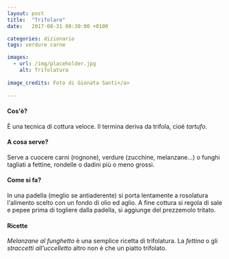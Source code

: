 ```yaml
---
layout: post
title:  "Trifolare"
date:   2017-08-31 00:30:00 +0100

categories: dizionario
tags: verdure carne

images:
  - url: /img/placeholder.jpg
    alt: Trifolatura
   
image_credits: Foto di Gionata Santi</a>
 
---
```


#### Cos'è?
È una tecnica di cottura veloce. Il termina deriva da trifola, cioé *tartufo*.

<!--continua-->

#### A cosa serve?
Serve a cuocere carni (rognone), verdure (zucchine, melanzane...) o funghi tagliati a fettine, rondelle o dadini più o meno grossi.

#### Come si fa?
In una padella (meglio se antiaderente) si porta lentamente a rosolatura l'alimento scelto con un fondo di olio ed aglio.
A fine cottura si regola di sale e pepee prima di togliere dalla padella, si aggiunge del prezzemolo tritato.

#### Ricette
*Melanzane al funghetto* è una semplice ricetta di trifolatura. La *fettina* o gli *straccetti* *all'uccelletto* altro non è che un piatto trifolato.